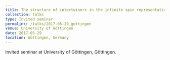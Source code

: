 ```yaml
---
title: The structure of intertwiners in the infinite spin representation
collection: talks
type: Invited seminar
permalink: /talks/2017-05-29_gottingen
venue: University of Göttingen
date: 2017-05-29
location: Göttingen, Germany
---
```


Invited seminar at University of Göttingen, Göttingen.
